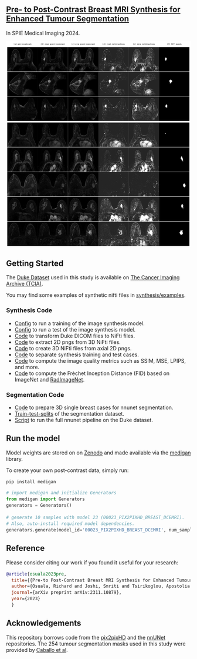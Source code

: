 
## [Pre- to Post-Contrast Breast MRI Synthesis for Enhanced Tumour Segmentation]()

In SPIE Medical Imaging 2024.

![examples](docs/examples.png)

## Getting Started
The [Duke Dataset](https://sites.duke.edu/mazurowski/resources/breast-cancer-mri-dataset/) used in this study is available on [The Cancer Imaging Archive (TCIA)](https://wiki.cancerimagingarchive.net/pages/viewpage.action?pageId=70226903).

You may find some examples of synthetic nifti files in [synthesis/examples](synthesis/examples).

### Synthesis Code
- [Config](synthesis/pix2pixHD/scripts/train_512p_duke_2D_w_GPU_1to195.sh) to run a training of the image synthesis model.
- [Config](synthesis/pix2pixHD/scripts/test_512p_duke_2D_w_GPU_1to195.sh) to run a test of the image synthesis model.
- [Code](synthesis/utils/convert_to_nifti_whole_dataset.py) to transform Duke DICOM files to NiFti files.
- [Code](synthesis/utils/nifti_png_conversion.py) to extract 2D pngs from 3D NiFti files.
- [Code](synthesis/utils/png_nifti_conversion.py) to create 3D NiFti files from axial 2D pngs.
- [Code](synthesis/utils/get_training_patient_ids.py) to separate synthesis training and test cases.
- [Code](synthesis/utils/metrics.py) to compute the image quality metrics such as SSIM, MSE, LPIPS, and more. 
- [Code](synthesis/utils/fid.py) to compute the Frèchet Inception Distance (FID) based on ImageNet and [RadImageNet](https://github.com/BMEII-AI/RadImageNet).  

### Segmentation Code
- [Code](nnUNet/custom_scripts/convert_data_to_nnunet_204.py) to prepare 3D single breast cases for nnunet segmentation.
- [Train-test-splits](nnUNet/nnunetv2/nnUNet_preprocessed/Dataset208_DukePreSynthetic/splits_final_pre_post_syn.json) of the segmentation dataset.
- [Script](nnUNet/custom_scripts/full_pipeline.sh) to run the full nnunet pipeline on the Duke dataset.


## Run the model
Model weights are stored on on [Zenodo](https://zenodo.org/records/10210945) and made available via the [medigan](https://github.com/RichardObi/medigan) library.

To create your own post-contrast data, simply run:

```command
pip install medigan
```

```python
# import medigan and initialize Generators
from medigan import Generators
generators = Generators()

# generate 10 samples with model 23 (00023_PIX2PIXHD_BREAST_DCEMRI). 
# Also, auto-install required model dependencies.
generators.generate(model_id='00023_PIX2PIXHD_BREAST_DCEMRI', num_samples=10, install_dependencies=True)
```

## Reference
Please consider citing our work if you found it useful for your research:
```bibtex
@article{osuala2023pre,
  title={{Pre-to Post-Contrast Breast MRI Synthesis for Enhanced Tumour Segmentation}},
  author={Osuala, Richard and Joshi, Smriti and Tsirikoglou, Apostolia and Garrucho, Lidia and Pinaya, Walter HL and Diaz, Oliver and Lekadir, Karim},
  journal={arXiv preprint arXiv:2311.10879},
  year={2023}
  }
```

## Acknowledgements
This repository borrows code from the [pix2pixHD](https://github.com/NVIDIA/pix2pixHD) and the [nnUNet](https://github.com/MIC-DKFZ/nnUNet) repositories. The 254 tumour segmentation masks used in this study were provided by [Caballo et al](https://doi.org/10.1002/jmri.28273).
